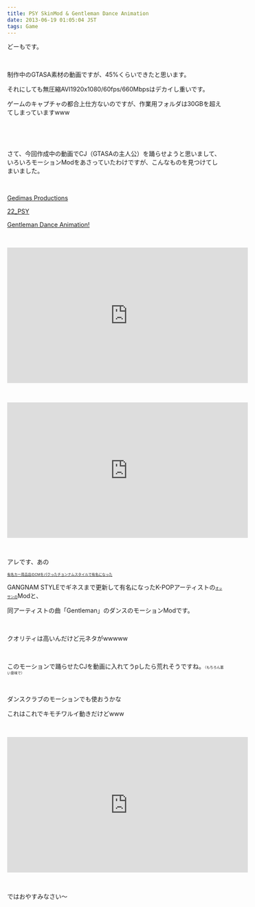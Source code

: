 ```yaml
---
title: PSY SkinMod & Gentleman Dance Animation
date: 2013-06-19 01:05:04 JST
tags: Game
---
```

<p>どーもです。</p>
<p>&nbsp;</p>
<p>制作中のGTASA素材の動画ですが、45%くらいできたと思います。</p>
<p>それにしても無圧縮AVI1920x1080/60fps/660Mbpsはデカイし重いです。</p>
<p>ゲームのキャプチャの都合上仕方ないのですが、作業用フォルダは30GBを超えてしまっていますwww</p>
<p>&nbsp;</p>
<p>&nbsp;</p>
<p>さて、今回作成中の動画でCJ（GTASAの主人公）を踊らせようと思いまして、いろいろモーションModをあさっていたわけですが、こんなものを見つけてしまいました。</p>
<p>&nbsp;</p>
<p><a href="http://gedimods.blogspot.jp/">Gedimas Productions</a></p>
<p><a href="http://gedimods.blogspot.jp/2013/04/22psy.html">22_PSY</a></p>
<p><a href="http://gedimods.blogspot.jp/2013/04/gentleman-dance-animation.html">Gentleman Dance Animation!</a></p>
<p>&nbsp;</p>
<div class="video-container"><iframe width="560" height="315" src="https://www.youtube.com/embed/yu3NtonI2Ik?rel=0" frameborder="0" allowfullscreen></iframe></div>
<p>&nbsp;</p>
<div class="video-container"><iframe width="560" height="315" src="https://www.youtube.com/embed/J9KaLXMom2A?rel=0" frameborder="0" allowfullscreen></iframe></div>
<p>&nbsp;</p>
<p>アレです、あの</p>
<p><del><span style="font-size:8px;">有名カー用品店のCMをパクったチョンナムスタイルで有名になった</span></del></p>
<p>GANGNAM STYLEでギネスまで更新して有名になったK-POPアーティストの<del><span style="font-size:8px;">オッサンの</span></del>Modと、</p>
<p>同アーティストの曲「Gentleman」のダンスのモーションModです。</p>
<p>&nbsp;</p>
<p>クオリティは高いんだけど元ネタがwwwww</p>
<p>&nbsp;</p>
<p>このモーションで踊らせたCJを動画に入れてうpしたら荒れそうですね。<span style="font-size:8px;">（もちろん悪い意味で）</span></p>
<p>&nbsp;</p>
<p>ダンスクラブのモーションでも使おうかな</p>
<p>これはこれでキモチワルイ動きだけどwww</p>
<p>&nbsp;</p>
<div class="video-container"><iframe width="560" height="315" src="https://www.youtube.com/embed/ET_3Kj6XryA?rel=0" frameborder="0" allowfullscreen></iframe></div>
<p>&nbsp;</p>
<p>ではおやすみなさい～</p>
